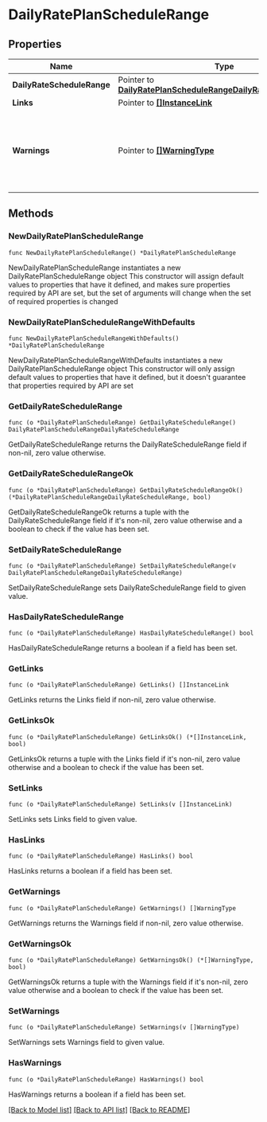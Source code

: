 # DailyRatePlanScheduleRange

## Properties

Name | Type | Description | Notes
------------ | ------------- | ------------- | -------------
**DailyRateScheduleRange** | Pointer to [**DailyRatePlanScheduleRangeDailyRateScheduleRange**](DailyRatePlanScheduleRangeDailyRateScheduleRange.md) |  | [optional] 
**Links** | Pointer to [**[]InstanceLink**](InstanceLink.md) |  | [optional] 
**Warnings** | Pointer to [**[]WarningType**](WarningType.md) | Used in conjunction with the Success element to define a business error. | [optional] 

## Methods

### NewDailyRatePlanScheduleRange

`func NewDailyRatePlanScheduleRange() *DailyRatePlanScheduleRange`

NewDailyRatePlanScheduleRange instantiates a new DailyRatePlanScheduleRange object
This constructor will assign default values to properties that have it defined,
and makes sure properties required by API are set, but the set of arguments
will change when the set of required properties is changed

### NewDailyRatePlanScheduleRangeWithDefaults

`func NewDailyRatePlanScheduleRangeWithDefaults() *DailyRatePlanScheduleRange`

NewDailyRatePlanScheduleRangeWithDefaults instantiates a new DailyRatePlanScheduleRange object
This constructor will only assign default values to properties that have it defined,
but it doesn't guarantee that properties required by API are set

### GetDailyRateScheduleRange

`func (o *DailyRatePlanScheduleRange) GetDailyRateScheduleRange() DailyRatePlanScheduleRangeDailyRateScheduleRange`

GetDailyRateScheduleRange returns the DailyRateScheduleRange field if non-nil, zero value otherwise.

### GetDailyRateScheduleRangeOk

`func (o *DailyRatePlanScheduleRange) GetDailyRateScheduleRangeOk() (*DailyRatePlanScheduleRangeDailyRateScheduleRange, bool)`

GetDailyRateScheduleRangeOk returns a tuple with the DailyRateScheduleRange field if it's non-nil, zero value otherwise
and a boolean to check if the value has been set.

### SetDailyRateScheduleRange

`func (o *DailyRatePlanScheduleRange) SetDailyRateScheduleRange(v DailyRatePlanScheduleRangeDailyRateScheduleRange)`

SetDailyRateScheduleRange sets DailyRateScheduleRange field to given value.

### HasDailyRateScheduleRange

`func (o *DailyRatePlanScheduleRange) HasDailyRateScheduleRange() bool`

HasDailyRateScheduleRange returns a boolean if a field has been set.

### GetLinks

`func (o *DailyRatePlanScheduleRange) GetLinks() []InstanceLink`

GetLinks returns the Links field if non-nil, zero value otherwise.

### GetLinksOk

`func (o *DailyRatePlanScheduleRange) GetLinksOk() (*[]InstanceLink, bool)`

GetLinksOk returns a tuple with the Links field if it's non-nil, zero value otherwise
and a boolean to check if the value has been set.

### SetLinks

`func (o *DailyRatePlanScheduleRange) SetLinks(v []InstanceLink)`

SetLinks sets Links field to given value.

### HasLinks

`func (o *DailyRatePlanScheduleRange) HasLinks() bool`

HasLinks returns a boolean if a field has been set.

### GetWarnings

`func (o *DailyRatePlanScheduleRange) GetWarnings() []WarningType`

GetWarnings returns the Warnings field if non-nil, zero value otherwise.

### GetWarningsOk

`func (o *DailyRatePlanScheduleRange) GetWarningsOk() (*[]WarningType, bool)`

GetWarningsOk returns a tuple with the Warnings field if it's non-nil, zero value otherwise
and a boolean to check if the value has been set.

### SetWarnings

`func (o *DailyRatePlanScheduleRange) SetWarnings(v []WarningType)`

SetWarnings sets Warnings field to given value.

### HasWarnings

`func (o *DailyRatePlanScheduleRange) HasWarnings() bool`

HasWarnings returns a boolean if a field has been set.


[[Back to Model list]](../README.md#documentation-for-models) [[Back to API list]](../README.md#documentation-for-api-endpoints) [[Back to README]](../README.md)


